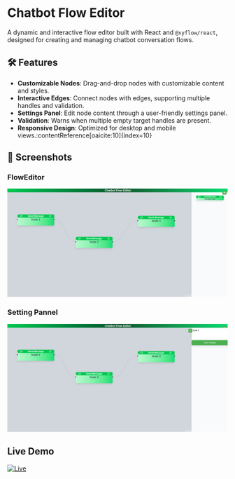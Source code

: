 # Chatbot Flow Editor

A dynamic and interactive flow editor built with React and `@xyflow/react`, designed for creating and managing chatbot conversation flows.

## 🛠️ Features

- **Customizable Nodes**: Drag-and-drop nodes with customizable content and styles.
- **Interactive Edges**: Connect nodes with edges, supporting multiple handles and validation.
- **Settings Panel**: Edit node content through a user-friendly settings panel.
- **Validation**: Warns when multiple empty target handles are present.
- **Responsive Design**: Optimized for desktop and mobile views.:contentReference[oaicite:10]{index=10}
## 📸 Screenshots

### FlowEditor
![Flow Editor Screenshot](./src/assets/Screenshot_1.png)


### Setting Pannel
![Setting Pannel Screenshot](./src/assets/Screenshot_2.png)


## Live Demo
[![Live](https://img.shields.io/badge/Live-Demo-green)](https://chatboat-flow-editor.vercel.app/)
